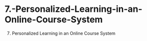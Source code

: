 # 7.-Personalized-Learning-in-an-Online-Course-System
7. Personalized Learning in an Online Course System
